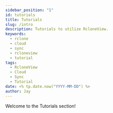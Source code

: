 ```yaml
---
sidebar_position: "1"
id: tutorials
title: Tutorials
slug: /intro
description: Tutorials to utilize RcloneView.
keywords:
  - rclone
  - cloud
  - sync
  - rcloneview
  - tutorial
tags:
  - RcloneView
  - Cloud
  - Sync
  - Tutorial
date: <% tp.date.now("YYYY-MM-DD") %>
author: Jay
---
```


Welcome to the Tutorials section!